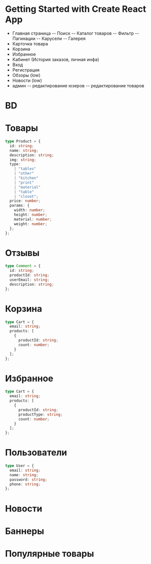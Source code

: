 # Getting Started with Create React App

- Главная страница
  -- Поиск
  -- Каталог товаров
  -- Фильтр
  -- Пагинации
  -- Карусели
  -- Галерея
- Карточка товара
- Корзина
- Избранное
- Кабинет (История заказов, личная инфа)
- Вход
- Регистрация
- Обзоры (low)
- Новости (low)
- админ
  -- редактирование юзеров
  -- редактирование товаров

# BD

# Товары

```ts
type Product = {
  id: string;
  name: string;
  description: string;
  img: string;
  type:
    | "tables"
    | "other"
    | "kitchen"
    | "print"
    | "material"
    | "table"
    | "closet";
  price: number;
  params: {
    width: number;
    height: number;
    material: number;
    weight: number;
  };
};
```

# Отзывы

```ts
type Comment = {
  id: string;
  productId: string;
  userEmail: string;
  description: string;
};
```

# Корзина

```ts
type Cart = {
  email: string;
  products: [
    {
      productId: string;
      count: number;
    }
  ];
};
```

# Избранное

```ts
type Cart = {
  email: string;
  products: [
    {
      productId: string;
      productType: string;
      count: number;
    }
  ];
};
```

# Пользователи

```ts
type User = {
  email: string;
  name: string;
  password: string;
  phone: string;
};
```

# Новости

# Баннеры

# Популярные товары
